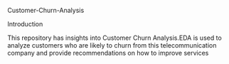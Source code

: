 Customer-Churn-Analysis

Introduction

This repository has insights into Customer Churn Analysis.EDA is used to analyze customers who are likely to churn from this telecommunication company and provide recommendations on how to improve services 
